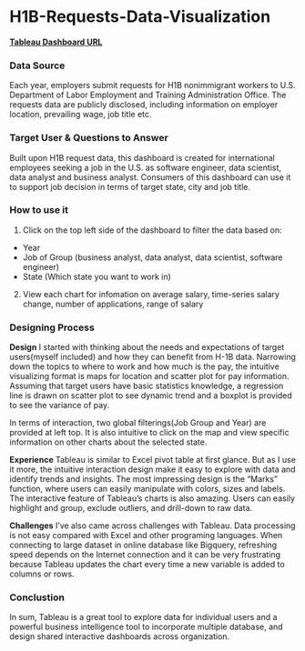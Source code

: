 # H1B-Requests-Data-Visualization


**[Tableau Dashboard URL](https://public.tableau.com/profile/chen.ma#!/vizhome/H-1BRequestSummary-backup/Dashboard1)**

### Data Source

Each year, employers submit requests for H1B nonimmigrant workers to U.S. Department of Labor Employment and Training Administration Office. The requests data are publicly disclosed, including information on employer location, prevailing wage, job title etc. 


### Target User & Questions to Answer
Built upon H1B request data, this dashboard is created for international employees seeking a job in the U.S. as software engineer, data scientist, data analyst and business analyst. Consumers of this dashboard can use it to support job decision in terms of target state, city and job title. 

### How to use it
1. Click on the top left side of the dashboard to filter the data based on:
- Year
- Job of Group (business analyst, data analyst, data scientist, software engineer)
- State (Which state you want to work in)
2. View each chart for infomation on average salary, time-series salary change, number of applications, range of salary 



### Designing Process
**Design** I started with thinking about the needs and expectations of target users(myself included) and how they can benefit from H-1B data. Narrowing down the topics to where to work and how much is the pay, the intuitive visualizing format is maps for location and scatter plot for pay information. Assuming that target users have basic statistics knowledge, a regression line is drawn on scatter plot to see dynamic trend and a boxplot is provided to see the variance of pay. 

In terms of interaction, two global filterings(Job Group and Year) are provided at left top. It is also intuitive to click on the map and view specific information on other charts about the selected state.

**Experience** Tableau is similar to Excel pivot table at first glance. But as I use it more, the intuitive interaction design make it easy to explore with data and identify trends and insights. The most impressing design is the “Marks” function, where users can easily manipulate with colors, sizes and labels. The interactive feature of Tableau’s charts is also amazing. Users can easily highlight and group, exclude outliers, and drill-down to raw data.

**Challenges** I’ve also came across challenges with Tableau. Data processing is not easy compared with Excel and other programing languages. When connecting to large dataset in online database like Bigquery, refreshing speed depends on the Internet connection and it can be very frustrating because Tableau updates the chart every time a new variable is added to columns or rows.


### Conclustion
In sum, Tableau is a great tool to explore data for individual users and a powerful business intelligence tool to incorporate multiple database, and design shared interactive dashboards across organization.
